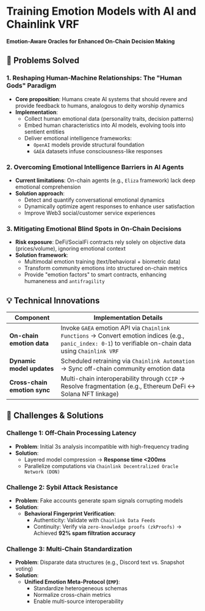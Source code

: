# Training Emotion Models with AI and Chainlink VRF
**Emotion-Aware Oracles for Enhanced On-Chain Decision Making**


## 🎯 Problems Solved

### 1. Reshaping Human-Machine Relationships: The "Human Gods" Paradigm
- **Core proposition**: Humans create AI systems that should revere and provide feedback to humans, analogous to deity worship dynamics
- **Implementation**:
  - Collect human emotional data (personality traits, decision patterns)
  - Embed human characteristics into AI models, evolving tools into sentient entities
  - Deliver emotional intelligence frameworks:
    - `OpenAI` models provide structural foundation
    - `GAEA` datasets infuse consciousness-like responses

### 2. Overcoming Emotional Intelligence Barriers in AI Agents
- **Current limitations**: On-chain agents (e.g., `Eliza` framework) lack deep emotional comprehension
- **Solution approach**:
  - Detect and quantify conversational emotional dynamics
  - Dynamically optimize agent responses to enhance user satisfaction
  - Improve Web3 social/customer service experiences

### 3. Mitigating Emotional Blind Spots in On-Chain Decisions
- **Risk exposure**: DeFi/SocialFi contracts rely solely on objective data (prices/volume), ignoring emotional context
- **Solution framework**:
  - Multimodal emotion training (text/behavioral + biometric data)
  - Transform community emotions into structured on-chain metrics
  - Provide "emotion factors" to smart contracts, enhancing humaneness and `antifragility`


## 💡 Technical Innovations

| Component             | Implementation Details |
|-----------------------|------------------------|
| **On-chain emotion data** | Invoke `GAEA` emotion API via `Chainlink Functions` → Convert emotion indices (e.g., `panic_index: 0-1`) to verifiable on-chain data using `Chainlink VRF` |
| **Dynamic model updates** | Scheduled retraining via `Chainlink Automation` → Sync off-chain community emotion data |
| **Cross-chain emotion sync** | Multi-chain interoperability through `CCIP` → Resolve fragmentation (e.g., Ethereum DeFi ↔ Solana NFT linkage) |


## 🚧 Challenges & Solutions

### Challenge 1: Off-Chain Processing Latency
- **Problem**: Initial 3s analysis incompatible with high-frequency trading
- **Solution**:
  - Layered model compression → **Response time <200ms**
  - Parallelize computations via `Chainlink Decentralized Oracle Network (DON)`

### Challenge 2: Sybil Attack Resistance
- **Problem**: Fake accounts generate spam signals corrupting models
- **Solution**:
  - **Behavioral Fingerprint Verification**:
    - Authenticity: Validate with `Chainlink Data Feeds`
    - Continuity: Verify via `zero-knowledge proofs (zkProofs)`
  → Achieved **92% spam filtration accuracy**

### Challenge 3: Multi-Chain Standardization
- **Problem**: Disparate data structures (e.g., Discord text vs. Snapshot voting)
- **Solution**:
  - **Unified Emotion Meta-Protocol (`EMP`)**:
    - Standardize heterogeneous schemas
    - Normalize cross-chain metrics
    - Enable multi-source interoperability
